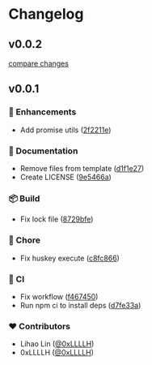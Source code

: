 # Changelog


## v0.0.2

[compare changes](https://github.com/0xLLLLH/utils/compare/v0.0.1...v0.0.2)

## v0.0.1


### 🚀 Enhancements

- Add promise utils ([2f2211e](https://github.com/0xLLLLH/utils/commit/2f2211e))

### 📖 Documentation

- Remove files from template ([d1f1e27](https://github.com/0xLLLLH/utils/commit/d1f1e27))
- Create LICENSE ([9e5466a](https://github.com/0xLLLLH/utils/commit/9e5466a))

### 📦 Build

- Fix lock file ([8729bfe](https://github.com/0xLLLLH/utils/commit/8729bfe))

### 🏡 Chore

- Fix huskey execute ([c8fc866](https://github.com/0xLLLLH/utils/commit/c8fc866))

### 🤖 CI

- Fix workflow ([f467450](https://github.com/0xLLLLH/utils/commit/f467450))
- Run npm ci to install deps ([d7fe33a](https://github.com/0xLLLLH/utils/commit/d7fe33a))

### ❤️ Contributors

- Lihao Lin ([@0xLLLLH](http://github.com/0xLLLLH))
- 0xLLLLH ([@0xLLLLH](http://github.com/0xLLLLH))

